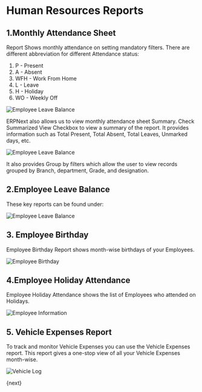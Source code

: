 <!-- add-breadcrumbs -->
# Human Resources Reports

## 1.Monthly Attendance Sheet

Report Shows monthly attendance on setting mandatory filters. There are different abbreviation for different Attendance status:

1. P - Present
2. A - Absent
3. WFH - Work From Home
4. L - Leave
5. H - Holiday
6. WO - Weekly Off

<img alt="Employee Leave Balance" class="screenshot" src="{{docs_base_url}}/assets/img/human-resources/monthly-attendance-report.png">

ERPNext also allows us to view monthly attendance sheet Summary. Check Summarized View Checkbox to view a summary of the report. It provides information such as Total Present, Total Absent, Total Leaves, Unmarked days, etc.

<img alt="Employee Leave Balance" class="screenshot" src="{{docs_base_url}}/assets/img/human-resources/monthly-attendance-report-summary.png">

It also provides Group by filters which allow the user to view records grouped by Branch, department, Grade, and designation.

## 2.Employee Leave Balance

These key reports can be found under:

<img alt="Employee Leave Balance" class="screenshot" src="{{docs_base_url}}/assets/img/human-resources/employee-leave-balance-report.png">

## 3. Employee Birthday

Employee Birthday Report shows month-wise birthdays of your Employees.

<img alt="Employee Birthday" class="screenshot" src="{{docs_base_url}}/assets/img/human-resources/employee-birthday-report.png">

## 4.Employee Holiday Attendance

Employee Holiday Attendance shows the list of Employees who attended on Holidays.

<img alt="Employee Information" class="screenshot" src="{{docs_base_url}}/assets/img/human-resources/employee-holiday-report.png">

## 5. Vehicle Expenses Report

To track and monitor Vehicle Expenses you can use the Vehicle Expenses report. This report gives a one-stop view of all your Vehicle Expenses month-wise.

<img class="screenshot" alt="Vehicle Log" src="{{docs_base_url}}/assets/img/human-resources/vehicle-expenses.png">



{next}
